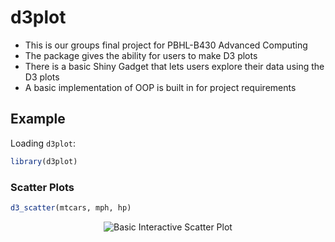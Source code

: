 
<!-- README.md is generated from README.Rmd. Please edit that file -->

<!-- gif resizing! gifsicle input.gif --resize 50x50 > resized.gif -->

# d3plot

  - This is our groups final project for PBHL-B430 Advanced Computing
  - The package gives the ability for users to make D3 plots
  - There is a basic Shiny Gadget that lets users explore their data
    using the D3 plots
  - A basic implementation of OOP is built in for project requirements

## Example

Loading `d3plot`:

``` r
library(d3plot)
```

### Scatter Plots

``` r
d3_scatter(mtcars, mph, hp)
```

<center>

![Basic Interactive Scatter Plot](https://i.imgur.com/iTKEwp0.gif)

</center>
